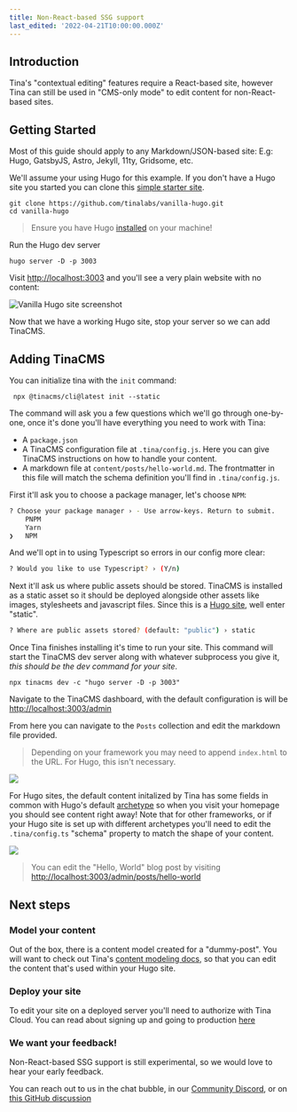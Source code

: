 ```yaml
---
title: Non-React-based SSG support
last_edited: '2022-04-21T10:00:00.000Z'
---
```


## Introduction

Tina's "contextual editing" features require a React-based site, however Tina can still be used in "CMS-only mode" to edit content for non-React-based sites.

## Getting Started

Most of this guide should apply to any Markdown/JSON-based site: E.g: Hugo, GatsbyJS, Astro, Jekyll, 11ty, Gridsome, etc.

We'll assume your using Hugo for this example. If you don't have a Hugo site you started you can clone this [simple starter site](https://github.com/tinalabs/vanilla-hugo).

```bash,copy
git clone https://github.com/tinalabs/vanilla-hugo.git
cd vanilla-hugo
```

> Ensure you have Hugo [installed](https://gohugo.io/getting-started/installing/) on your machine!

Run the Hugo dev server

```bash,copy
hugo server -D -p 3003
```

Visit [http://localhost:3003](http://localhost:3003) and you'll see a very plain website with no content:

![Vanilla Hugo site screenshot](/img/hugo-screenshot.png)

Now that we have a working Hugo site, stop your server so we can add TinaCMS.

## Adding TinaCMS

You can initialize tina with the `init` command:

```bash,copy
 npx @tinacms/cli@latest init --static
```

The command will ask you a few questions which we'll go through one-by-one, once it's done you'll have everything you need to work with Tina:

- A `package.json`
- A TinaCMS configuration file at `.tina/config.js`. Here you can give TinaCMS instructions on how to handle your content.
- A markdown file at `content/posts/hello-world.md`. The frontmatter in this file will match the schema definition you'll find in `.tina/config.js`.

First it'll ask you to choose a package manager, let's choose `NPM`:

```bash
? Choose your package manager › - Use arrow-keys. Return to submit.
    PNPM
    Yarn
❯   NPM
```

And we'll opt in to using Typescript so errors in our config more clear:

```bash
? Would you like to use Typescript? › (Y/n)
```

Next it'll ask us where public assets should be stored. TinaCMS is installed as a static asset so it should be
deployed alongside other assets like images, stylesheets and javascript files. Since this is a [Hugo site](https://gohugo.io/content-management/static-files/), well enter "static".

```bash
? Where are public assets stored? (default: "public") › static
```

Once Tina finishes installing it's time to run your site. This command will start the TinaCMS dev server along with whatever
subprocess you give it, _this should be the dev command for your site_.

```bash,copy
npx tinacms dev -c "hugo server -D -p 3003"
```

Navigate to the TinaCMS dashboard, with the default configuration is will be [http://localhost:3003/admin](http://localhost:3003/admin)

From here you can navigate to the `Posts` collection and edit the markdown file provided.

> Depending on your framework you may need to append `index.html` to the URL. For Hugo, this isn't necessary.

![](/img/hugo-tina-admin-screenshot.png)

For Hugo sites, the default content initalized by Tina has some fields in common with Hugo's default [archetype](https://gohugo.io/content-management/archetypes/#readout)
so when you visit your homepage you should see content right away! Note that for other frameworks, or if your Hugo site is set up with different archetypes you'll need to
edit the `.tina/config.ts` "schema" property to match the shape of your content.

![](/img/hugo-tina-screenshot.png)

> You can edit the "Hello, World" blog post by visiting [http://localhost:3003/admin/posts/hello-world](http://localhost:3003/admin/posts/hello-world)

## Next steps

### Model your content

Out of the box, there is a content model created for a "dummy-post". You will want to check out Tina's [content modeling docs](/docs/schema/), so that you can edit the content that's used within your Hugo site.

### Deploy your site

To edit your site on a deployed server you'll need to authorize with Tina Cloud. You can read about signing up and going to production [here](/docs/tina-cloud/)

### We want your feedback!

Non-React-based SSG support is still experimental, so we would love to hear your early feedback.

You can reach out to us in the chat bubble, in our [Community Discord](https://discord.com/invite/zumN63Ybpf), or on [this GitHub discussion](https://github.com/tinacms/tinacms/discussions/2215)
